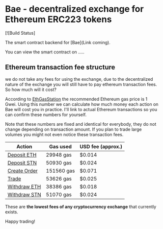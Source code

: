 # Bae - decentralized exchange for Ethereum ERC223 tokens
[![Build Status]

The smart contract backend for [Bae](Link coming).



You can view the smart contract on .....

## Ethereum transaction fee structure

we do not take any fees for using the exchange, due to the decentralized nature of the exchange you will still have to pay ethereum transaction fees. So how much will it cost?

According to [EthGasStation](https://ethgasstation.info/index.php) the recommended Ethereum gas price is 1 Gwei. Using this number we can calculate how much money each action on Bae will cost you in practice. I'll link to actual Ethereum transactions so you can confirm these numbers for yourself.

Note that these numbers are fixed and identical for everybody, they do not change depending on transaction amount. If you plan to trade large volumes you might not even notice these transaction fees.

Action  | Gas used  |  USD fee (approx.)
--|---|--
[Deposit ETH](https://rinkeby.etherscan.io/tx/0x3f05b6252589c3c6ee437f38abc0d0e427cc7aa5eb44587b0a49d719322ac343)  | 29948 gas  |  $0.014
[Deposit STN](https://rinkeby.etherscan.io/tx/0xe24e41a2fa985bc16a7fe3f8bbaf6b587ef7d7546a5b0b6472b85db360539498)  | 50930 gas | $0.024
[Create Order](https://rinkeby.etherscan.io/tx/0xf589edbbbe9f8208d61ba99ec2f43dd28973a288d7d919afbf886027a9518933)  | 151560 gas |  $0.071
[Trade](https://rinkeby.etherscan.io/tx/0x0f44bb9ad8dc299abd002b3ae3bdc8ee231d459bb7d386b41eda8d787e679c5a)  | 53626 gas  |  $0.025
[Withdraw ETH](https://rinkeby.etherscan.io/tx/0x4f0f4f6e023f50ac2da654c609632773f0a63640a1ad8ec135b5b2899a833201)  | 38386 gas  | $0.018
[Withdraw STN](https://rinkeby.etherscan.io/tx/0xbb2bff12f72e2e232bfffa1e1e24cc964acea043e5fb36abaf9d5c51f34c532f)  | 51070 gas | $0.024

These are **the lowest fees of any cryptocurrency exchange** that currently exists.

Happy trading!
